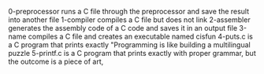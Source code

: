 0-preprocessor runs a C file through the preprocessor and save the result into another file
1-compiler compiles a C file but does not link
2-assembler generates the assembly code of a C code and saves it in an output file
3-name compiles a C file and creates an executable named cisfun
4-puts.c is a C program that prints exactly "Programming is like building a multilingual puzzle
5-printf.c is a C program that prints exactly with proper grammar, but the outcome is a piece of art,
